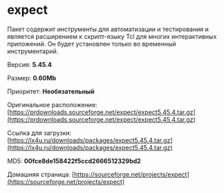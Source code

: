 # expect

Пакет содержит инструменты для автоматизации и тестирования и является расширением к скрипт-языку Tcl для многих интерактивных приложений. Он будет установлен только во временный инструментарий.

Версия: **5.45.4**

Размер: **0.60Mb**

Приоритет: **Необязательный**

Оригинальное расположение: [https://prdownloads.sourceforge.net/expect/expect5.45.4.tar.gz](https://prdownloads.sourceforge.net/expect/expect5.45.4.tar.gz)

Ссылка для загрузки: [https://lx4u.ru/downloads/packages/expect5.45.4.tar.gz](https://lx4u.ru/downloads/packages/expect5.45.4.tar.gz)

MD5: **00fce8de158422f5ccd2666512329bd2**

Домашняя страница: [https://sourceforge.net/projects/expect](https://sourceforge.net/projects/expect)